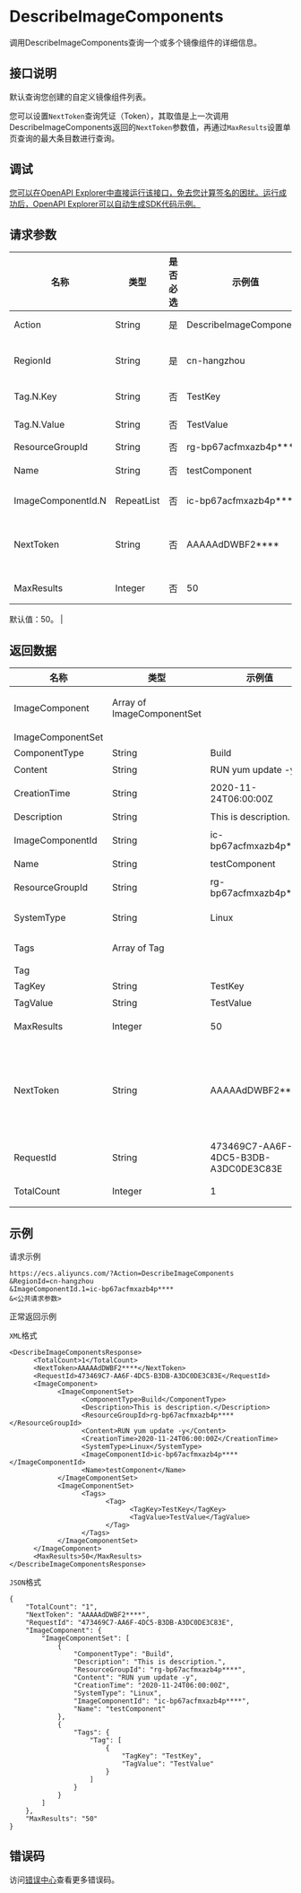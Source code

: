 # DescribeImageComponents

调用DescribeImageComponents查询一个或多个镜像组件的详细信息。

## 接口说明

默认查询您创建的自定义镜像组件列表。

您可以设置`NextToken`查询凭证（Token），其取值是上一次调用DescribeImageComponents返回的`NextToken`参数值，再通过`MaxResults`设置单页查询的最大条目数进行查询。

## 调试

[您可以在OpenAPI Explorer中直接运行该接口，免去您计算签名的困扰。运行成功后，OpenAPI Explorer可以自动生成SDK代码示例。](https://api.aliyun.com/#product=Ecs&api=DescribeImageComponents&type=RPC&version=2014-05-26)

## 请求参数

|名称|类型|是否必选|示例值|描述|
|--|--|----|---|--|
|Action|String|是|DescribeImageComponents|系统规定参数。取值：DescribeImageComponents |
|RegionId|String|是|cn-hangzhou|所属的地域ID。您可以调用[DescribeRegions](~~25609~~)查看最新的阿里云地域列表。 |
|Tag.N.Key|String|否|TestKey|标签键。N的取值范围：1~20 |
|Tag.N.Value|String|否|TestValue|标签值。N的取值范围：1~20 |
|ResourceGroupId|String|否|rg-bp67acfmxazb4p\*\*\*\*|企业资源组ID。 |
|Name|String|否|testComponent|镜像组件名称。仅支持精确查找。 |
|ImageComponentId.N|RepeatList|否|ic-bp67acfmxazb4p\*\*\*\*|待查询的镜像组件ID。N取值范围：1~20 |
|NextToken|String|否|AAAAAdDWBF2\*\*\*\*|查询凭证（Token）。取值为上一次调用该接口返回的`NextToken`参数值，初次调用接口时无需设置该参数。 |
|MaxResults|Integer|否|50|分页查询时每页行数。取值范围：1~500

 默认值：50。 |

## 返回数据

|名称|类型|示例值|描述|
|--|--|---|--|
|ImageComponent|Array of ImageComponentSet| |镜像组件的详细信息组成的列表。 |
|ImageComponentSet| | | |
|ComponentType|String|Build|组件类型。 |
|Content|String|RUN yum update -y|组件内容。 |
|CreationTime|String|2020-11-24T06:00:00Z|组件创建时间。 |
|Description|String|This is description.|描述信息。 |
|ImageComponentId|String|ic-bp67acfmxazb4p\*\*\*\*|镜像组件ID。 |
|Name|String|testComponent|组件名称。 |
|ResourceGroupId|String|rg-bp67acfmxazb4p\*\*\*\*|企业资源组ID。 |
|SystemType|String|Linux|组件支持的操作系统。 |
|Tags|Array of Tag| |标签键值对列表。 |
|Tag| | | |
|TagKey|String|TestKey|标签键。 |
|TagValue|String|TestValue|标签值。 |
|MaxResults|Integer|50|分页查询时每页行数。 |
|NextToken|String|AAAAAdDWBF2\*\*\*\*|本次调用返回的查询凭证（Token）。具体使用方式请参见接口说明。 |
|RequestId|String|473469C7-AA6F-4DC5-B3DB-A3DC0DE3C83E|请求ID。 |
|TotalCount|Integer|1|返回的镜像组件数量。 |

## 示例

请求示例

```
https://ecs.aliyuncs.com/?Action=DescribeImageComponents
&RegionId=cn-hangzhou
&ImageComponentId.1=ic-bp67acfmxazb4p****
&<公共请求参数>
```

正常返回示例

`XML`格式

```
<DescribeImageComponentsResponse>
      <TotalCount>1</TotalCount>
      <NextToken>AAAAAdDWBF2****</NextToken>
      <RequestId>473469C7-AA6F-4DC5-B3DB-A3DC0DE3C83E</RequestId>
      <ImageComponent>
            <ImageComponentSet>
                  <ComponentType>Build</ComponentType>
                  <Description>This is description.</Description>
                  <ResourceGroupId>rg-bp67acfmxazb4p****</ResourceGroupId>
                  <Content>RUN yum update -y</Content>
                  <CreationTime>2020-11-24T06:00:00Z</CreationTime>
                  <SystemType>Linux</SystemType>
                  <ImageComponentId>ic-bp67acfmxazb4p****</ImageComponentId>
                  <Name>testComponent</Name>
            </ImageComponentSet>
            <ImageComponentSet>
                  <Tags>
                        <Tag>
                              <TagKey>TestKey</TagKey>
                              <TagValue>TestValue</TagValue>
                        </Tag>
                  </Tags>
            </ImageComponentSet>
      </ImageComponent>
      <MaxResults>50</MaxResults>
</DescribeImageComponentsResponse>
```

`JSON`格式

```
{
    "TotalCount": "1", 
    "NextToken": "AAAAAdDWBF2****", 
    "RequestId": "473469C7-AA6F-4DC5-B3DB-A3DC0DE3C83E", 
    "ImageComponent": {
        "ImageComponentSet": [
            {
                "ComponentType": "Build", 
                "Description": "This is description.", 
                "ResourceGroupId": "rg-bp67acfmxazb4p****", 
                "Content": "RUN yum update -y", 
                "CreationTime": "2020-11-24T06:00:00Z", 
                "SystemType": "Linux", 
                "ImageComponentId": "ic-bp67acfmxazb4p****", 
                "Name": "testComponent"
            }, 
            {
                "Tags": {
                    "Tag": [
                        {
                            "TagKey": "TestKey", 
                            "TagValue": "TestValue"
                        }
                    ]
                }
            }
        ]
    }, 
    "MaxResults": "50"
}
```

## 错误码

访问[错误中心](https://error-center.alibabacloud.com/status/product/Ecs)查看更多错误码。

